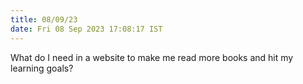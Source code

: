 ```yaml
---
title: 08/09/23
date: Fri 08 Sep 2023 17:08:17 IST
---
```


What do I need in a website to make me read more books and hit my learning goals?
